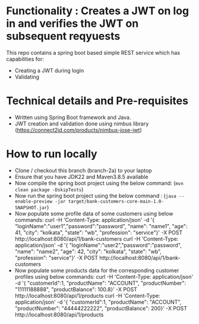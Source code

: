# Functionality : Creates a JWT on log in and verifies the JWT on subsequent reqyuests
This repo contains a spring boot based simple REST service which has capabilities for:
- Creating a JWT during login
- Validating


# Technical details and Pre-requisites
- Written using Spring Boot framework and Java.
- JWT creation and validation done using nimbus library (https://connect2id.com/products/nimbus-jose-jwt)



# How to run locally
- Clone / checkout this branch (branch-2a) to your laptop
- Ensure that you have JDK22 and Maven3.8.5 available
- Now compile the spring boot project using the below command:
  (`mvn clean package -DskipTests`)
- Now run the spring boot project using the below command :
  (`java --enable-preview -jar target/bank-customers-core-main-1.0-SNAPSHOT.jar`)
- Now populate some profile data of some customers using below commands:
curl -H 'Content-Type: application/json' -d '{ "loginName":"user1","password":"password", "name": "name1", "age": 41, "city": "kolkata", "state": "wb", "profession": "service"}' -X POST http://localhost:8080/api/1/bank-customers
curl -H 'Content-Type: application/json' -d '{ "loginName":"user2","password":"password", "name": "name2", "age": 42, "city": "kolkata", "state": "wb", "profession": "service"}' -X POST http://localhost:8080/api/1/bank-customers
- Now populate some products data for the corresponding customer profiles using below commands:
curl -H 'Content-Type: application/json' -d '{ "customerId":1, "productName": "ACCOUNT", "productNumber": "11111188888", "productBalance": 100.8}' -X POST http://localhost:8080/api/1/products
curl -H 'Content-Type: application/json' -d '{ "customerId":1, "productName": "ACCOUNT", "productNumber": "44444222222", "productBalance": 200}' -X POST http://localhost:8080/api/1/products
